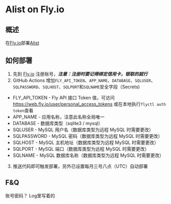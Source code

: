 # Alist on Fly.io
## 概述
在[Fly.io](https://fly.io)部署[Alist](https://github.com/Xhofe/alist)
## 如何部署
1. 先到 [Fly.io](https://fly.io/) 注册账号，***注意：注册时要记得绑定信用卡，银联的就行***
2. GitHub Actions 增加`FLY_API_TOKEN`、`APP_NAME`、`DATABASE`、`SQLUSER`、`SQLPASSWORD`、`SQLHOST`、`SQLPORT`和`SQLNAME`安全字段（Secrets)
* FLY_API_TOKEN - Fly API 接口 Token 值，可访问 <https://web.fly.io/user/personal_access_tokens> 或在本地执行`flyctl auth token`查看
* APP_NAME - 应用名称，注意此名称全局唯一
* DATABASE - 数据库类型（sqlite3 / mysql）
* SQLUSER - MySQL 用户名（数据库类型为远程 MySQL 时需要更改）
* SQLPASSWORD - MySQL 密码（数据库类型为远程 MySQL 时需要更改）
* SQLHOST - MySQL 主机地址（数据库类型为远程 MySQL 时需要更改）
* SQLPORT - MySQL 端口（数据库类型为远程 MySQL 时需要更改）
* SQLNAME - MySQL 数据库名称（数据库类型为远程 MySQL 时需要更改）
3. 推送代码即可触发部署，另外已设置每月三号八点（UTC）自动部署
## F&Q
账号密码？
Log里写着的
